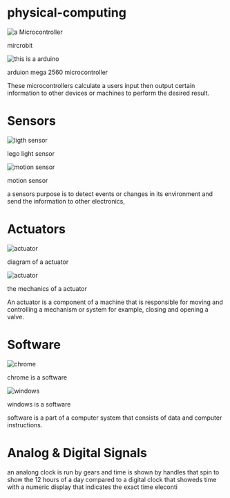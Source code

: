 # physical-computing
![a Microcontroller](https://az742082.vo.msecnd.net/pub/jcjojcrc)

mircrobit 

![this is a arduino](https://www.earthma.com/pub/media/catalog/product/cache/926507dc7f93631a094422215b778fe0/h/t/httpwww.earthma.compubmediacatalogproductlxarduino.jpg)

arduion mega 2560 microcontroller 

These microcontrollers calculate a users input then output certain information to other devices or machines to perform the desired result.



# Sensors 


![ ligth sensor ](https://www.smashingrobotics.com/wp-content/uploads/2012/08/ldksuh-ffuudsfd89s-fu9sdf002_opt.jpg)


lego light sensor


![ motion sensor ](https://s9.postimg.cc/6mbt230yn/Screen_Shot_2018-05-09_at_9.55.17_AM.png)

motion sensor 

a sensors purpose is to detect events or changes in its environment and send the information to other electronics,


# Actuators

![ actuator ](https://www.cpi-nj.com/wp-content/uploads/2015/01/linear-actuator_650x387.jpg)

diagram of a actuator 


![ actuator ](http://www.motioncontrolguide.com/_images/tech-tips/mechanicalactuator.jpg)

the mechanics of a actuator 


An actuator is a component of a machine that is responsible for moving and controlling a mechanism or system for example, closing and opening a valve.


# Software 


![ chrome ](https://1.bp.blogspot.com/-bXnvbfdwNF4/VsgW0ImZAFI/AAAAAAAAGkc/FrfYneE_yv4/s1600/Google%2BChrome.png)

chrome is a software 

![ windows ](http://informatika.fazekas.hu/wp-content/uploads/2014/12/MsWin7.png)


windows is a software


software is a part of a computer system that consists of data and computer instructions.



# Analog & Digital Signals

an analong clock is run by gears and time is shown by handles that spin to show the 12 hours of a day compared to a digital clock that showeds time with  a numeric display that indicates the exact time eleconti 
